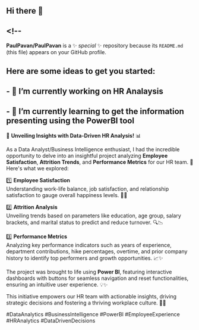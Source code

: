 ## Hi there 👋

## <!--
**PaulPavan/PaulPavan** is a ✨ _special_ ✨ repository because its `README.md` (this file) appears on your GitHub profile.

## Here are some ideas to get you started:

## - 🔭 I’m currently working on HR Analaysis
## - 🌱 I’m currently learning to get the information presenting using the PowerBI tool
🚀 **Unveiling Insights with Data-Driven HR Analysis!** 📊

As a Data Analyst/Business Intelligence enthusiast, I had the incredible opportunity to delve into an insightful project analyzing **Employee Satisfaction**, **Attrition Trends**, and **Performance Metrics** for our HR team. 🎯 Here's what we explored:  

1️⃣ **Employee Satisfaction**  
Understanding work-life balance, job satisfaction, and relationship satisfaction to gauge overall happiness levels. 💼🌟  

2️⃣ **Attrition Analysis**  
Unveiling trends based on parameters like education, age group, salary brackets, and marital status to predict and reduce turnover. 🔍📉  

3️⃣ **Performance Metrics**  
Analyzing key performance indicators such as years of experience, department contributions, hike percentages, overtime, and prior company history to identify top performers and growth opportunities. 📈✨  

The project was brought to life using **Power BI**, featuring interactive dashboards with buttons for seamless navigation and reset functionalities, ensuring an intuitive user experience. 💡✨  

This initiative empowers our HR team with actionable insights, driving strategic decisions and fostering a thriving workplace culture. 💪🚀  

#DataAnalytics #BusinessIntelligence #PowerBI #EmployeeExperience #HRAnalytics #DataDrivenDecisions

